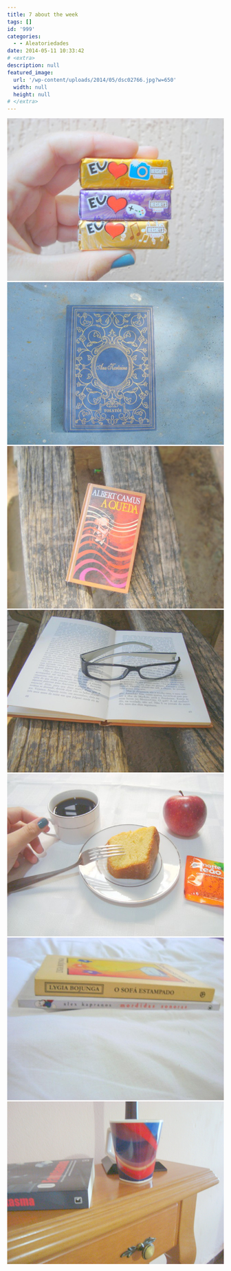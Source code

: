 ```yaml
---
title: 7 about the week
tags: []
id: '999'
categories:
  - - Aleatoriedades
date: 2014-05-11 10:33:42
# <extra>
description: null
featured_image: 
  url: '/wp-content/uploads/2014/05/dsc02766.jpg?w=650'
  width: null
  height: null
# </extra>
---
```


[![Image](/wp-content/uploads/2014/05/dsc02766.jpg?w=650)](/wp-content/uploads/2014/05/dsc02766.jpg)[![Image](/wp-content/uploads/2014/05/dsc02729.jpg?w=650)](/wp-content/uploads/2014/05/dsc02729.jpg)[![Image](/wp-content/uploads/2014/05/dsc02748.jpg?w=650)](/wp-content/uploads/2014/05/dsc02748.jpg)[![Image](/wp-content/uploads/2014/05/dsc02750.jpg?w=650)](/wp-content/uploads/2014/05/dsc02750.jpg)[![Image](/wp-content/uploads/2014/05/dsc02772.jpg?w=650)](/wp-content/uploads/2014/05/dsc02772.jpg)[![Image](/wp-content/uploads/2014/05/dsc02779.jpg?w=650)](/wp-content/uploads/2014/05/dsc02779.jpg)[![Image](/wp-content/uploads/2014/05/dsc02793.jpg?w=650)](/wp-content/uploads/2014/05/dsc02793.jpg)
